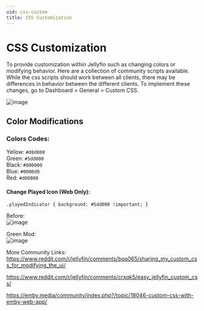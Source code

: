 ```yaml
---
uid: css-custom
title: CSS Customization
---
```


# CSS Customization

To provide customization within Jellyfin such as changing colors or modifying behavior. Here are a collection of community scripts available. While the css scripts should work between all clients, there may be differences in behavior between the different clients. To implement these changes, go to Dashboard > General > Custom CSS.

![image](https://user-images.githubusercontent.com/20715731/73392971-d1cc7d80-42a8-11ea-8552-3d311655ea37.png)

## Color Modifications

### Colors Codes:<br>
Yellow: `#d0d000`<br>
Green: `#5dd000`<br>
Black: `#000000`<br>
Blue: `#0000d0`<br>
Red: `#d00000`<br>


#### Change Played Icon (Web Only): 

`.playedIndicator { background: #5dd000 !important; }`

Before:<br>
![image](https://user-images.githubusercontent.com/20715731/73392328-97aeac00-42a7-11ea-817f-7234b8a78783.png)

Green Mod:<br>
![image](https://user-images.githubusercontent.com/20715731/73392302-86659f80-42a7-11ea-9a9a-222cbbe466c6.png)


More Community Links:
https://www.reddit.com/r/jellyfin/comments/bqa065/sharing_my_custom_css_for_modifying_the_ui/

https://www.reddit.com/r/jellyfin/comments/crxqk5/easy_jellyfin_custom_css/

https://emby.media/community/index.php?/topic/18046-custom-css-with-emby-web-app/
